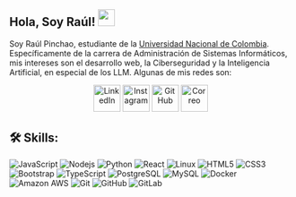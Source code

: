 ## Hola, Soy Raúl! <img src="https://raw.githubusercontent.com/aemmadi/aemmadi/master/wave.gif" width="30">

Soy Raúl Pinchao, estudiante de la [Universidad Nacional de Colombia](https://unal.edu.co/). Específicamente de la carrera de Administración de Sistemas Informáticos, mis intereses son el desarrollo web, la Ciberseguridad y la Inteligencia Artificial, en especial de los LLM. Algunas de mis redes son:

<p align="center">
  <a href="https://www.linkedin.com/in/jose-pinchao">
    <img alt="LinkedIn" title="LinkedIn" height="48" width="48" src="https://cdn.simpleicons.org/linkedin"></a>
<a href="https://www.instagram.com/raul__pc/">
    <img alt="Instagram" title="Instagram" height="48" width="48" src="https://cdn.simpleicons.org/instagram"></a>
    <a href="https://github.com/jpinchao">
    <picture>
      <source media="(prefers-color-scheme: dark)" srcset="https://cdn.simpleicons.org/github/white">
      <img alt="GitHub" title="GitHub" height="48" width="48" src="https://cdn.simpleicons.org/github"></picture></a>
    <a href="mailto:josepinchao1995@gmail.com">
        <img alt="Correo" title="Correo" height="48" width="48" src="https://cdn.simpleicons.org/gmail"></a>
</p>

## 🛠️ Skills:  

![JavaScript](https://img.shields.io/badge/-JavaScript-black?style=flat-square&logo=javascript)
![Nodejs](https://img.shields.io/badge/-Nodejs-black?style=flat-square&logo=Node.js)
![Python](https://img.shields.io/badge/-Python-black?style=flat-square&logo=Python)
![React](https://img.shields.io/badge/-React-black?style=flat-square&logo=react)
![Linux](https://img.shields.io/badge/-Linux-black?style=flat-square&logo=Linux)
![HTML5](https://img.shields.io/badge/-HTML5-E34F26?style=flat-square&logo=html5&logoColor=white)
![CSS3](https://img.shields.io/badge/-CSS3-1572B6?style=flat-square&logo=css3)
![Bootstrap](https://img.shields.io/badge/-Bootstrap-563D7C?style=flat-square&logo=bootstrap)
![TypeScript](https://img.shields.io/badge/-TypeScript-007ACC?style=flat-square&logo=typescript)
![PostgreSQL](https://img.shields.io/badge/-PostgreSQL-336791?style=flat-square&logo=postgresql)
![MySQL](https://img.shields.io/badge/-MySQL-black?style=flat-square&logo=mysql)
![Docker](https://img.shields.io/badge/-Docker-black?style=flat-square&logo=docker)
![Amazon AWS](https://img.shields.io/badge/Amazon%20AWS-232F3E?style=flat-square&logo=amazon-aws)
![Git](https://img.shields.io/badge/-Git-black?style=flat-square&logo=git)
![GitHub](https://img.shields.io/badge/-GitHub-181717?style=flat-square&logo=github)
![GitLab](https://img.shields.io/badge/-GitLab-FCA121?style=flat-square&logo=gitlab)
